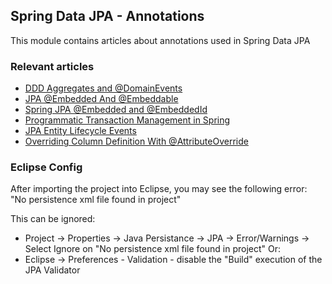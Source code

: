 ## Spring Data JPA - Annotations

This module contains articles about annotations used in Spring Data JPA 

### Relevant articles

- [DDD Aggregates and @DomainEvents](https://www.surya.com/spring-data-ddd)
- [JPA @Embedded And @Embeddable](https://www.surya.com/jpa-embedded-embeddable)
- [Spring JPA @Embedded and @EmbeddedId](https://www.surya.com/spring-jpa-embedded-method-parameters)
- [Programmatic Transaction Management in Spring](https://www.surya.com/spring-programmatic-transaction-management)
- [JPA Entity Lifecycle Events](https://www.surya.com/jpa-entity-lifecycle-events)
- [Overriding Column Definition With @AttributeOverride](https://www.surya.com/jpa-attributeoverride)

### Eclipse Config 
After importing the project into Eclipse, you may see the following error:  
"No persistence xml file found in project"

This can be ignored: 
- Project -> Properties -> Java Persistance -> JPA -> Error/Warnings -> Select Ignore on "No persistence xml file found in project"
Or: 
- Eclipse -> Preferences - Validation - disable the "Build" execution of the JPA Validator 


